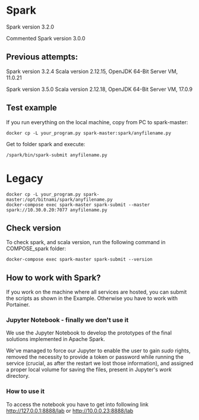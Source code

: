 # Spark

Spark version 3.2.0

Commented Spark version 3.0.0

## Previous attempts:

Spark version 3.2.4
Scala version 2.12.15, OpenJDK 64-Bit Server VM, 11.0.21

Spark version 3.5.0
Scala version 2.12.18, OpenJDK 64-Bit Server VM, 17.0.9

## Test example

If you run everything on the local machine, copy from PC to spark-master:

```
docker cp -L your_program.py spark-master:spark/anyfilename.py
```

Get to folder spark and execute:

```
/spark/bin/spark-submit anyfilename.py
```

# Legacy

```
docker cp -L your_program.py spark-master:/opt/bitnami/spark/anyfilename.py
docker-compose exec spark-master spark-submit --master spark://10.30.0.20:7077 anyfilename.py
```

## Check version

To check spark, and scala version, run the following command in COMPOSE_spark folder:

```
docker-compose exec spark-master spark-submit --version
```

## How to work with Spark?

If you work on the machine where all services are hosted, you can submit the scripts as shown in the Example. Otherwise you have to work with Portainer.

### Jupyter Notebook - finally we don't use it

We use the Jupyter Notebook to develop the prototypes of the final solutions implemented in Apache Spark.

We've managed to force our Jupyter to enable the user to gain *sudo* rights, removed the necessity to provide a token or password while running the service (crucial, as after the restart we lost those information), and assigned a proper local volume for saving the files, present in Jupyter's *work* directory.

### How to use it

To access the notebook you have to get into following link http://127.0.0.1:8888/lab or http://10.0.0.23:8888/lab

